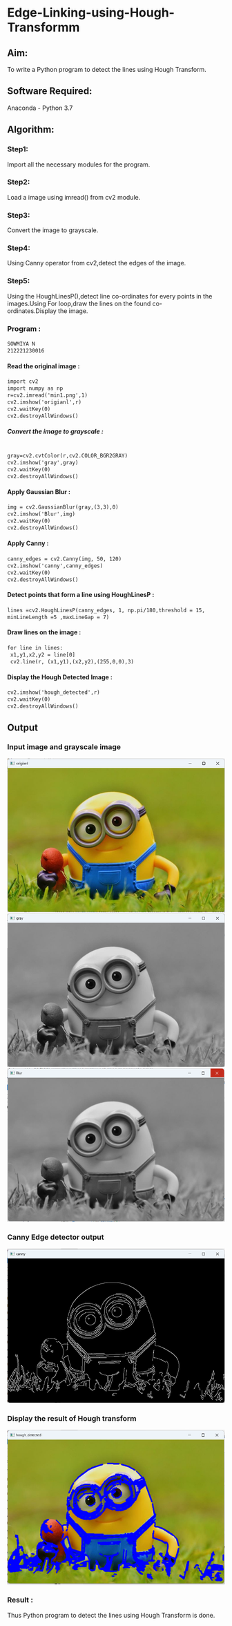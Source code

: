 # Edge-Linking-using-Hough-Transformm
## Aim:
To write a Python program to detect the lines using Hough Transform.

## Software Required:
Anaconda - Python 3.7

## Algorithm:
### Step1:

Import all the necessary modules for the program.
### Step2:

Load a image using imread() from cv2 module.
### Step3:

Convert the image to grayscale.
### Step4:

Using Canny operator from cv2,detect the edges of the image.
### Step5:

Using the HoughLinesP(),detect line co-ordinates for every points in the images.Using For loop,draw the lines on the found co-ordinates.Display the image.
### Program :
```
SOWMIYA N
212221230016
```
#### Read the original image :
```
import cv2
import numpy as np
r=cv2.imread('min1.png',1)
cv2.imshow('origianl',r)
cv2.waitKey(0)
cv2.destroyAllWindows()
```
##### Convert the image to grayscale :
```

gray=cv2.cvtColor(r,cv2.COLOR_BGR2GRAY)
cv2.imshow('gray',gray)
cv2.waitKey(0)
cv2.destroyAllWindows()
```
#### Apply Gaussian Blur :
```
img = cv2.GaussianBlur(gray,(3,3),0)
cv2.imshow('Blur',img)
cv2.waitKey(0)
cv2.destroyAllWindows()
```
#### Apply Canny :
```
canny_edges = cv2.Canny(img, 50, 120)
cv2.imshow('canny',canny_edges)
cv2.waitKey(0)
cv2.destroyAllWindows()
```
#### Detect points that form a line using HoughLinesP :
```
lines =cv2.HoughLinesP(canny_edges, 1, np.pi/180,threshold = 15, minLineLength =5 ,maxLineGap = 7)
```

#### Draw lines on the image : 
```
for line in lines:
 x1,y1,x2,y2 = line[0]
 cv2.line(r, (x1,y1),(x2,y2),(255,0,0),3)
```
#### Display the Hough Detected Image :
```
cv2.imshow('hough_detected',r)
cv2.waitKey(0)
cv2.destroyAllWindows()

```
## Output

### Input image and grayscale image
![output](./a1.png)
![output](./a2.png)
![output](./a3.png)

### Canny Edge detector output
![output](./a4.png)

### Display the result of Hough transform
![output](./a5.png)

### Result :

Thus Python program to detect the lines using Hough Transform is done.